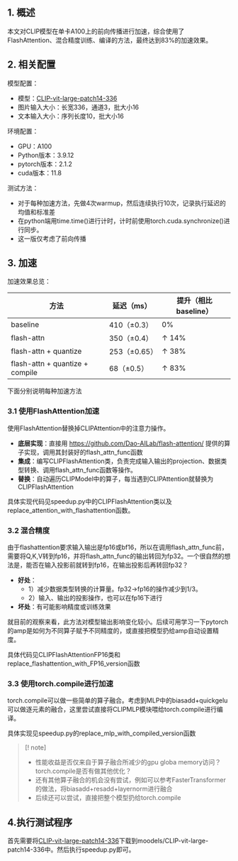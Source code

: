 ## 1. 概述

本文对CLIP模型在单卡A100上的前向传播进行加速，综合使用了FlashAttention、混合精度训练、编译的方法，最终达到83%的加速效果。
## 2. 相关配置

模型配置：

- 模型：[CLIP-vit-large-patch14-336](https://huggingface.co/openai/clip-vit-large-patch14-336)
- 图片输入大小：长宽336，通道3，批大小16
- 文本输入大小：序列长度10，批大小16

环境配置：

- GPU：A100
- Python版本：3.9.12
- pytorch版本：2.1.2
- cuda版本：11.8

测试方法：

- 对于每种加速方法，先做4次warmup，然后连续执行10次，记录执行延迟的均值和标准差
- 在python端用time.time()进行计时，计时前使用torch.cuda.synchronize()进行同步。
- 这一版仅考虑了前向传播

## 3. 加速

加速效果总览：

| 方法                              | 延迟（ms）     | 提升（相比baseline） |
| ------------------------------- | ---------- | -------------- |
| baseline                        | 410（±0.3）  | 0%             |
| flash-attn                      | 350（±0.4）  | ↑ 14%          |
| flash-attn + quantize           | 253（±0.65） | ↑ 38%          |
| flash-attn + quantize + compile | 68（±0.5）   | ↑ 83%          |

下面分别说明每种加速方法

### 3.1 使用FlashAttention加速

使用FlashAttention替换掉CLIPAttention中的注意力操作。


- **底层实现**：直接用 https://github.com/Dao-AILab/flash-attention/ 提供的算子实现，调用其封装好的flash_attn_func函数
- **集成**：编写CLIPFlashAttention类，负责完成输入输出的projection、数据类型转换、调用flash_attn_func函数等操作。
- **替换**：自动遍历CLIPModel中的算子，每当遇到CLIPAttention就替换为CLIPFlashAttention

具体实现代码见speedup.py中的CLIPFlashAttention类以及replace_attention_with_flashattention函数。

### 3.2 混合精度

由于flashattention要求输入输出是fp16或bf16，所以在调用flash_attn_func前，需要将Q,K,V转到fp16，并将flash_attn_func的输出转回为fp32。一个很自然的想法是，能否在输入投影前就转到fp16，在输出投影后再转回fp32？
- **好处**：
	- 1）减少数据类型转换的计算量。fp32->fp16的操作减少到1/3。
	- 2）输入、输出的投影操作，也可以在fp16下进行
- **坏处**：有可能影响精度或训练效果

就目前的观察来看，此方法对模型输出影响变化较小。后续可用学习一下pytorch的amp是如何为不同算子赋予不同精度的，或直接把模型扔给amp自动设置精度。

具体代码见CLIPFlashAttentionFP16类和replace_flashattention_with_FP16_version函数

### 3.3 使用torch.compile进行加速

torch.compile可以做一些简单的算子融合。考虑到MLP中的biasadd+quickgelu可以做逐元素的融合，这里尝试直接将CLIPMLP模块喂给torch.compile进行编译。

具体实现见speedup.py的replace_mlp_with_compiled_version函数

>[! note]
>- 性能收益是否仅来自于算子融合所减少的gpu globa memory访问？torch.compile是否有做其他优化？
>- 还有其他算子融合的机会没有尝试，例如可以参考FasterTransformer的做法，将biasadd+resadd+layernorm进行融合
>- 后续还可以尝试，直接把整个模型扔给torch.compile



## 4.执行测试程序

首先需要将[CLIP-vit-large-patch14-336](https://huggingface.co/openai/clip-vit-large-patch14-336)下载到moodels/CLIP-vit-large-patch14-336中。然后执行speedup.py即可。